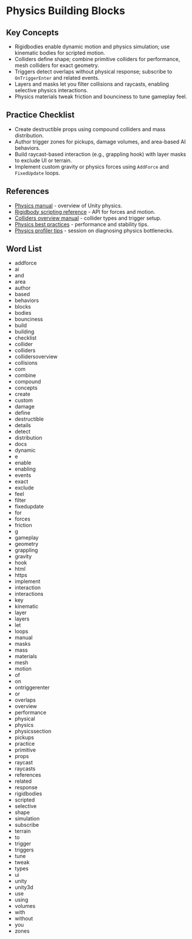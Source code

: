 # Physics Building Blocks

## Key Concepts
- Rigidbodies enable dynamic motion and physics simulation; use kinematic bodies for scripted motion.
- Colliders define shape; combine primitive colliders for performance, mesh colliders for exact geometry.
- Triggers detect overlaps without physical response; subscribe to `OnTriggerEnter` and related events.
- Layers and masks let you filter collisions and raycasts, enabling selective physics interactions.
- Physics materials tweak friction and bounciness to tune gameplay feel.

## Practice Checklist
- Create destructible props using compound colliders and mass distribution.
- Author trigger zones for pickups, damage volumes, and area-based AI behaviors.
- Build raycast-based interaction (e.g., grappling hook) with layer masks to exclude UI or terrain.
- Implement custom gravity or physics forces using `AddForce` and `FixedUpdate` loops.







## References
- [Physics manual](https://docs.unity3d.com/Manual/PhysicsSection.html) - overview of Unity physics.
- [Rigidbody scripting reference](https://docs.unity3d.com/ScriptReference/Rigidbody.html) - API for forces and motion.
- [Colliders overview manual](https://docs.unity3d.com/Manual/CollidersOverview.html) - collider types and trigger setup.
- [Physics best practices](https://docs.unity3d.com/Manual/PhysicsBestPractices.html) - performance and stability tips.
- [Physics profiler tips](https://www.youtube.com/watch?v=Uy0_lvYB2Dg) - session on diagnosing physics bottlenecks.
## Word List
- addforce
- ai
- and
- area
- author
- based
- behaviors
- blocks
- bodies
- bounciness
- build
- building
- checklist
- collider
- colliders
- collidersoverview
- collisions
- com
- combine
- compound
- concepts
- create
- custom
- damage
- define
- destructible
- details
- detect
- distribution
- docs
- dynamic
- e
- enable
- enabling
- events
- exact
- exclude
- feel
- filter
- fixedupdate
- for
- forces
- friction
- g
- gameplay
- geometry
- grappling
- gravity
- hook
- html
- https
- implement
- interaction
- interactions
- key
- kinematic
- layer
- layers
- let
- loops
- manual
- masks
- mass
- materials
- mesh
- motion
- of
- on
- ontriggerenter
- or
- overlaps
- overview
- performance
- physical
- physics
- physicssection
- pickups
- practice
- primitive
- props
- raycast
- raycasts
- references
- related
- response
- rigidbodies
- scripted
- selective
- shape
- simulation
- subscribe
- terrain
- to
- trigger
- triggers
- tune
- tweak
- types
- ui
- unity
- unity3d
- use
- using
- volumes
- with
- without
- you
- zones
